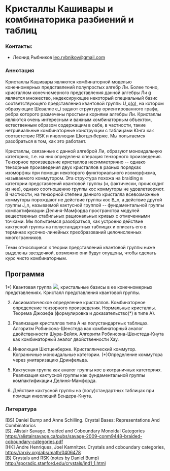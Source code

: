 # Кристаллы Кашивары и комбинаторика разбиений и таблиц

### Контакты:
* Леонид Рыбников leo.rybnikov@gmail.com

### Аннотация
Кристаллы Кашивары являются комбинаторной моделью конечномерных представлений полупростых алгебр Ли. Более точно, кристаллом конечномерного представления данной алгебры Ли g является множество, индексирующее некоторый специальный базис соответствующего представления квантовой группы U_q(g), на котором образующие Шевалле e_i задают структуру ориентированного графа, ребра которого размечены простыми корнями алгебры Ли. Кристаллы являются очень интересным и важным комбинаторным объектом, естественным образом содержащим в себе, в частности, такие нетривиальные комбинаторные конструкции с таблицами Юнга как соответствие RSK и инволюции Шютценберже. Мы попытаемся разобраться в том, как это работает.

Кристаллы, связанные с данной алгеброй Ли, образуют моноидальную категорию, т.е. на них определена операция тензорного произведения. Тензорное произведение кристаллов несимметрично -- однако тензорные произведения двух кристаллов в разных порядках изоморфны при помощи некоторого функториального изоморфизма, называемого коммутором. Эта структура похожа на braiding в категории представлений квантовой группы (и, фактически, происходит из нее), однако соотношению группы кос коммуторы не удовлетворяют. В частности, на тензорной степени данного кристалла всевозможные коммуторы порождают не действие группы кос B_n, а действие другой группы J_n, называемой кактусной группой -- фундаментальной группы компактификации Делиня-Мамфорда пространства модулей вещественных стабильных рациональных кривых с отмеченными точками. Мы попытаемся разобраться, как устроено действие кактусной группы на полустандартных таблицах и описать его в терминах кусочно-линейных преобразований целочисленных многогранников.

Темы относящиеся к теории представлений квантовой группы ниже выделены звездочкой, возможно они будут опущены, чтобы сделать курс чисто комбинаторным.

## Программа

1*) Квантовая группа <img src="https://render.githubusercontent.com/render/math?math=U_q(\mathfrak{g})">, кристальные базисы в ее конечномерных представлениях. Кристалл представления квантовой группы.

2) Аксиоматическое определение кристаллов. Комбинаторное определение тензорного произведения. Нормальные кристаллы. Теорема Джозефа (формулировка и доказательство(*) в типе А). 

3) Реализация кристаллов типа А на полустандартных таблицах. Алгоритм Робинсона-Шенстеда как комбинаторный аналог двойственности Шура-Вейля. Алгоритм Робинсона-Шенстеда-Кнута как комбинаторный аналог двойственности Хау.

4) Инволюция Шютценберже. Кристаллический коммутор. Кограничные моноидальные категории. (*)Определение коммутора через унитаризацию Дринфельда.

5) Кактусная группа как аналог группы кос в кограничных категориях. Реализация кактусной группы как фундаментальной группы компактификации Делиня-Мамфорда.

6) Действие кактусной группы на (полу)стандартных таблицах при помощи инволюций Бендера-Кнута.

### Литература
[BS] Daniel Bump and Anne Schilling. Crystal Bases: Representations And Combinatorics   
[S]. Alistair Savage. Braided and Coboundary Monoidal Categories <https://alistairsavage.ca/pubs/savage-2009-conm9448-braided-coboundary-categories.pdf>  
[HK] Andre Henriques, Joel Kamnitzer. Crystals and coboundary categories, <https://arxiv.org/abs/math/0406478>  
[B] Crystals and RSK (notes by Daniel Bump) <http://sporadic.stanford.edu/crystals/ind1_1.html> 